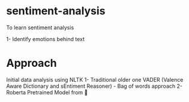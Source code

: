 # sentiment-analysis
To learn sentiment analysis

1- Identify emotions behind text

# Approach
Initial data analysis using NLTK
1- Traditional older one VADER (Valence Aware Dictionary and sEntiment Reasoner) - Bag of words approach
2- Roberta Pretrained Model from 🤗
